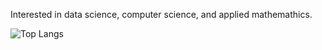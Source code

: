 Interested in data science, computer science, and applied mathemathics.

![Top Langs](https://github-readme-stats.vercel.app/api/top-langs/?username=marielalvarez&layout=compact)
